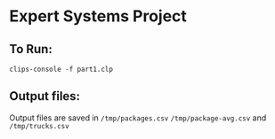 # Expert Systems Project

## To Run:
`clips-console -f part1.clp`

## Output files:
Output files are saved in `/tmp/packages.csv` `/tmp/package-avg.csv` and `/tmp/trucks.csv`
